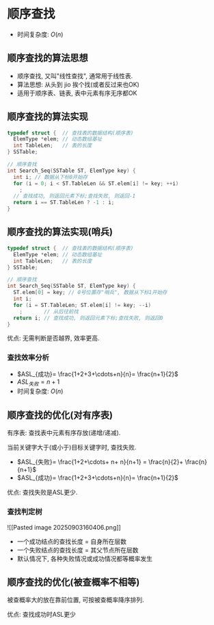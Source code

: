 # 顺序查找

- 时间复杂度: $O(n)$

## 顺序查找的算法思想

- 顺序查找, 又叫"线性查找", 通常用于线性表.
- 算法思想: 从头到 jio 挨个找(或者反过来也OK)
- 适用于顺序表、链表, 表中元素有序无序都OK

## 顺序查找的算法实现

```c
typedef struct {  // 查找表的数据结构(顺序表)
  ElemType *elem; // 动态数组基址
  int TableLen;   // 表的长度
} SSTable;

// 顺序查找
int Search_Seq(SSTable ST, ElemType key) {
  int i; // 数据从下标0开始存
  for (i = 0; i < ST.TableLen && ST.elem[i] != key; ++i)
    ;
  // 查找成功, 则返回元素下标;查找失败, 则返回-1
  return i == ST.TableLen ? -1 : i;
}
```

## 顺序查找的算法实现(哨兵)

```c
typedef struct {  // 查找表的数据结构(顺序表)
  ElemType *elem; // 动态数组基址
  int TableLen;   // 表的长度
} SSTable;

// 顺序查找
int Search_Seq(SSTable ST, ElemType key) {
  ST.elem[0] = key; // 0号位置存"哨兵", 数据从下标1开始存
  int i;
  for (i = ST.TableLen; ST.elem[i] != key; --i)
    ;       // 从后往前找
  return i; // 查找成功, 则返回元素下标;查找失败, 则返回0
}
```

优点: 无需判断是否越界, 效率更高.

### 查找效率分析

- $ASL_{成功}= \frac{1+2+3+\cdots+n}{n}= \frac{n+1}{2}$
- $ASL_{失败}= n+1$
- 时间复杂度: $O(n)$

## 顺序查找的优化(对有序表)

有序表: 查找表中元素有序存放(递增/递减).

当前关键字大于(或小于)目标关键字时, 查找失败.

- $ASL_{失败}= \frac{1+2+\cdots+ n+ n}{n+1} = \frac{n}{2}+ \frac{n}{n+1}$
- $ASL_{成功}= \frac{1+2+3+\cdots+n}{n}= \frac{n+1}{2}$

优点: 查找失败是ASL更少.

### 查找判定树

![[Pasted image 20250903160406.png]]

- 一个成功结点的查找⻓度 = 自身所在层数
- 一个失败结点的查找⻓度 = 其父节点所在层数
- 默认情况下, 各种失败情况或成功情况都等概率发生

## 顺序查找的优化(被查概率不相等)

被查概率大的放在靠前位置, 可按被查概率降序排列.

优点: 查找成功时ASL更少
